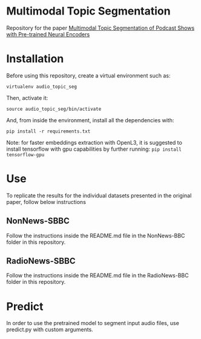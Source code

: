 # Multimodal Topic Segmentation
Repository for the paper [Multimodal Topic Segmentation of Podcast Shows with Pre-trained Neural Encoders](https://dl.acm.org/doi/10.1145/3591106.3592270)

# Installation
Before using this repository, create a virtual environment such as:

`virtualenv audio_topic_seg`

Then, activate it:

`source audio_topic_seg/bin/activate`

And, from inside the environment, install all the dependencies with:

`pip install -r requirements.txt`

Note: for faster embeddings extraction with OpenL3, it is suggested to install tensorflow with gpu capabilities by further running:
`pip install tensorflow-gpu`

# Use
To replicate the results for the individual datasets presented in the original paper, follow below instructions

## NonNews-SBBC
Follow the instructions inside the README.md file in the NonNews-BBC folder in this repository.

## RadioNews-SBBC
Follow the instructions inside the README.md file in the RadioNews-BBC folder in this repository.

# Predict
In order to use the pretrained model to segment input audio files, use predict.py with custom arguments.
